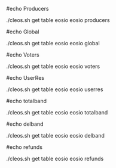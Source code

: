 #echo Producers

./cleos.sh get table eosio eosio producers

#echo Global

./cleos.sh get table eosio eosio global

#echo Voters

./cleos.sh get table eosio eosio voters

#echo UserRes

./cleos.sh get table eosio eosio userres

#echo totalband

./cleos.sh get table eosio eosio totalband

#echo delband

./cleos.sh get table eosio eosio delband

#echo refunds

./cleos.sh get table eosio eosio refunds
